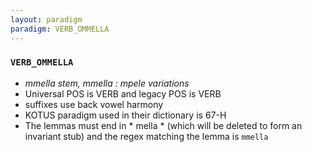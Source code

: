 ```yaml
---
layout: paradigm
paradigm: VERB_OMMELLA
---
```

### ` VERB_OMMELLA `

* _mmella stem, mmella : mpele variations_
* Universal POS is VERB and legacy POS is VERB
* suffixes use back vowel harmony
* KOTUS paradigm used in their dictionary is 67-H
* The lemmas must end in * mella * (which will be deleted to form an invariant stub) and the regex matching the lemma is ` mmella `

